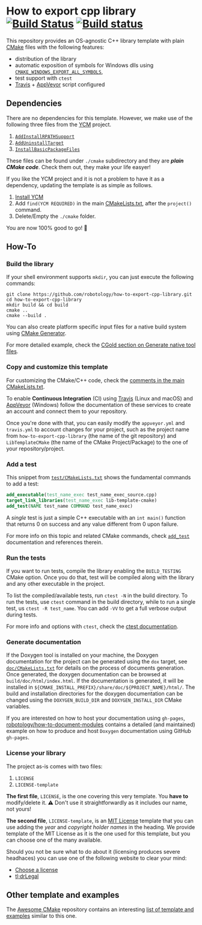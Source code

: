 How to export cpp library [![Build Status](https://travis-ci.org/robotology/how-to-export-cpp-library.svg?branch=master)](https://travis-ci.org/robotology/how-to-export-cpp-library) [![Build status](https://ci.appveyor.com/api/projects/status/ak6hx3kp0puo4s0y/branch/master?svg=true)](https://ci.appveyor.com/project/robotology/how-to-export-cpp-library/branch/master)
===========

This repository provides an OS-agnostic C++ library template with plain [CMake](https://cmake.org/) files with the following features:
  * distribution of the library
  * automatic exposition of symbols for Windows dlls using [`CMAKE_WINDOWS_EXPORT_ALL_SYMBOLS`](https://blog.kitware.com/create-dlls-on-windows-without-declspec-using-new-cmake-export-all-feature/),
  * test support with `ctest`
  * [Travis](https://travis-ci.org/) + [AppVeyor](https://www.appveyor.com/) script configured

## Dependencies
There are no dependencies for this template.
However, we make use of the following three files from the [YCM](https://github.com/robotology/ycm) project.
 1. [`AddInstallRPATHSupport`](https://github.com/robotology/ycm/blob/master/modules/AddInstallRPATHSupport.cmake)
 2. [`AddUninstallTarget`](https://github.com/robotology/ycm/blob/master/modules/AddUninstallTarget.cmake)
 3. [`InstallBasicPackageFiles`](https://github.com/robotology/ycm/blob/master/modules/InstallBasicPackageFiles.cmake)

These files can be found under `./cmake` subdirectory and they are **_plain CMake code_**.
Check them out, they make your life easyer!

If you like the YCM project and it is not a problem to have it as a dependency, updating the template is as simple as follows.
 1. [Install YCM](http://robotology.github.io/ycm/gh-pages/master/manual/ycm-installing.7.html)
 2. Add `find(YCM REQUIRED)` in the main [CMakeLists.txt](https://github.com/robotology/how-to-export-cpp-library/blob/master/CMakeLists.txt), after the `project()` command.
 3. Delete/Empty the `./cmake` folder.

You are now 100% good to go! 🎉

## How-To

### Build the library
If your shell environment supports `mkdir`, you can just execute the following commands:

```shell
git clone https://github.com/robotology/how-to-export-cpp-library.git
cd how-to-export-cpp-library
mkdir build && cd build
cmake ..
cmake --build .
```

You can also create platform specific input files for a native build system using [CMake Generator](https://cmake.org/cmake/help/latest/manual/cmake-generators.7.html).

For more detailed example, check the [CGold section on Generate native tool files](https://cgold.readthedocs.io/en/latest/first-step/generate-native-tool.html).

### Copy and customize this template
For customizing the CMake/C++ code, check the [comments in the main CMakeLists.txt](https://github.com/robotology/how-to-export-cpp-library/blob/master/CMakeLists.txt#L3).

To enable **Continuous Integration** (CI) using [Travis](https://travis-ci.org/) (Linux and macOS) and [AppVeyor](https://www.appveyor.com/) (Windows) follow the documentation of these services to create an account and connect them to your repository.

Once you're done with that, you can easily modify the `appveyor.yml` and `travis.yml` to account changes for your project, such as the project name from `how-to-export-cpp-library` (the name of the git repository) and `LibTemplateCMake` (the name of the CMake Project/Package) to the one of your repository/project.

### Add a test
This snippet from [`test/CMakeLists.txt`](test/CMakeLists.txt) shows the fundamental commands to add a test:
```cmake
add_executable(test_name_exec test_name_exec_source.cpp)
target_link_libraries(test_name_exec lib-template-cmake)
add_test(NAME test_name COMMAND test_name_exec)
```
A _single_ test is just a simple C++ executable with an `int main()` function that returns 0 on success and any value different from 0 upon failure.

For more info on this topic and related CMake commands, check [`add_test`](https://cmake.org/cmake/help/v3.7/command/add_test.html) documentation and references therein.

### Run the tests
If you want to run tests, compile the library enabling the `BUILD_TESTING` CMake option. Once you do that, test will be compiled along with the library and any other executable in the project.

To list the compiled/available tests, run `ctest -N` in the build directory.
To run the tests, use `ctest` command in the build directory, while to run a single test, us `ctest -R test_name`.
You can add `-VV` to get a full verbose output during tests.

For more info and options with `ctest`, check the [ctest documentation](https://cmake.org/cmake/help/latest/manual/ctest.1.html).

### Generate documentation
If the Doxygen tool is installed on your machine, the Doxygen documentation for the project can
be generated using the `dox` target, see [`doc/CMakeLists.txt`](https://github.com/robotology/how-to-export-cpp-library/blob/master/doc/CMakeLists.txt) for details on the process of documents
generation. Once generated, the doxygen documentation can be browsed at `build/doc/html/index.html`.
If the documentation is generated, it will be installed in `${CMAKE_INSTALL_PREFIX}/share/doc/${PROJECT_NAME}/html/`.
The build and installation directories for the doxygen documentation can be changed using the `DOXYGEN_BUILD_DIR` and `DOXYGEN_INSTALL_DIR`
CMake variables.

If you are interested on how to host your documentation using `gh-pages`, [robotology/how-to-document-modules](https://github.com/robotology/how-to-document-modules) contains a detailed (and maintained) example on how to produce and host `Doxygen` documentation using GitHub `gh-pages`.

### License your library
The project as-is comes with two files:
 1. `LICENSE`
 2. `LICENSE-template`

**The first file**, `LICENSE`, is the one covering this very template. You **have to** modify/delete it.
⚠️ Don't use it straightforwardly as it includes our name, not yours!

**The second file**, `LICENSE-template`, is an [MIT License](https://en.wikipedia.org/wiki/MIT_License) template that you can use adding the _year_ and _copyright holder names_ in the heading. We provide template of the MIT License as it is the one used for this template, but you can choose one of the many available.

Should you not be sure what to do about it (licensing produces severe headhaces) you can use one of the following website to clear your mind:
 - [Choose a license](http://choosealicense.com/)
 - [tl;drLegal](https://tldrlegal.com/)

## Other template and examples
The [Awesome CMake](https://github.com/onqtam/awesome-cmake) repository contains an interesting [list of template and examples](https://github.com/onqtam/awesome-cmake#examples--templates) similar to this one.
